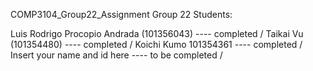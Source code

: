 COMP3104_Group22_Assignment
Group 22 Students:

Luis Rodrigo Procopio Andrada (101356043)           ----      completed /
Taikai Vu (101354480)                               ----      completed /
Koichi Kumo 101354361                               ----      completed /
Insert your name and id here                        ----      to be completed /
